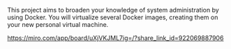 This project aims to broaden your knowledge of system administration by using Docker.
You will virtualize several Docker images, creating them on your new personal virtual machine.


https://miro.com/app/board/uXjVKJML7ig=/?share_link_id=922069887906
